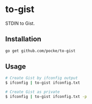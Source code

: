 to-gist
===========


STDIN to Gist.



Installation
---------

```sh
go get github.com/pocke/to-gist
```




Usage
------


```sh
# Create Gist by ifconfig output
$ ifconfig | to-gist ifconfig.txt

# Create Gist as private
$ ifconfig | to-gist ifconfig.txt -p
```
